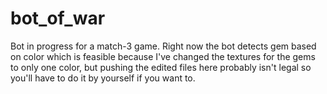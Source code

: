 # bot_of_war
Bot in progress for a match-3 game.
Right now the bot detects gem based on color which is feasible because I've changed the textures for the gems to only one color,
but pushing the edited files here probably isn't legal so you'll have to do it by yourself if you want to.
